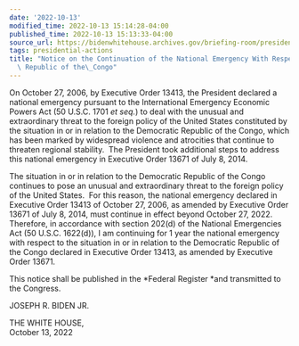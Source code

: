 ```yaml
---
date: '2022-10-13'
modified_time: 2022-10-13 15:14:28-04:00
published_time: 2022-10-13 15:13:33-04:00
source_url: https://bidenwhitehouse.archives.gov/briefing-room/presidential-actions/2022/10/13/notice-on-the-continuation-of-the-national-emergency-with-respect-to-the-democratic-republic-of-the-congo-2/
tags: presidential-actions
title: "Notice on the Continuation of the National Emergency With Respect to the Democratic\
  \ Republic of the\_Congo"
---
```

 
On October 27, 2006, by Executive Order 13413, the President declared a
national emergency pursuant to the International Emergency Economic
Powers Act (50 U.S.C. 1701 *et seq.*) to deal with the unusual and
extraordinary threat to the foreign policy of the United States
constituted by the situation in or in relation to the Democratic
Republic of the Congo, which has been marked by widespread violence and
atrocities that continue to threaten regional stability.  The President
took additional steps to address this national emergency in Executive
Order 13671 of July 8, 2014.

The situation in or in relation to the Democratic Republic of the Congo
continues to pose an unusual and extraordinary threat to the foreign
policy of the United States.  For this reason, the national emergency
declared in Executive Order 13413 of October 27, 2006, as amended by
Executive Order 13671 of July 8, 2014, must continue in effect beyond
October 27, 2022.  Therefore, in accordance with section 202(d) of the
National Emergencies Act (50 U.S.C. 1622(d)), I am continuing for 1 year
the national emergency with respect to the situation in or in relation
to the Democratic Republic of the Congo declared in Executive Order
13413, as amended by Executive Order 13671.

This notice shall be published in the *Federal Register *and transmitted
to the Congress.

JOSEPH R. BIDEN JR.

THE WHITE HOUSE,  
October 13, 2022
